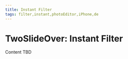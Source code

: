 ```yaml
---
title: Instant Filter
tags: filter,instant,photoEditor,iPhone,de
---
```


# TwoSlideOver: Instant Filter

Content TBD
